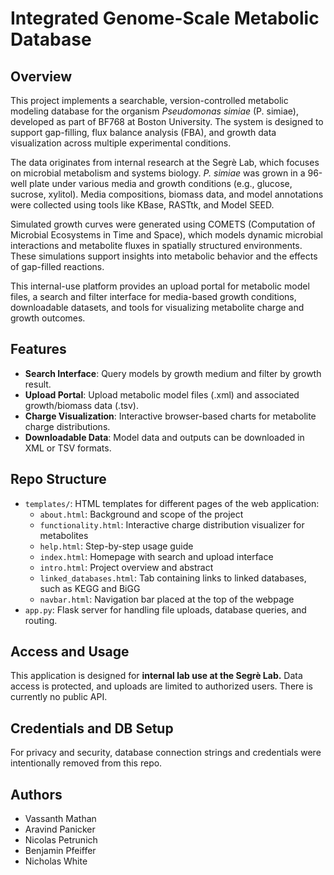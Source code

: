 # Integrated Genome-Scale Metabolic Database

## Overview
This project implements a searchable, version-controlled metabolic modeling database for the organism *Pseudomonas simiae* (P. simiae), developed as part of BF768 at Boston University. The system is designed to support gap-filling, flux balance analysis (FBA), and growth data visualization across multiple experimental conditions.

The data originates from internal research at the Segrè Lab, which focuses on microbial metabolism and systems biology. *P. simiae* was grown in a 96-well plate under various media and growth conditions (e.g., glucose, sucrose, xylitol). Media compositions, biomass data, and model annotations were collected using tools like KBase, RASTtk, and Model SEED.

Simulated growth curves were generated using COMETS (Computation of Microbial Ecosystems in Time and Space), which models dynamic microbial interactions and metabolite fluxes in spatially structured environments. These simulations support insights into metabolic behavior and the effects of gap-filled reactions.

This internal-use platform provides an upload portal for metabolic model files, a search and filter interface for media-based growth conditions, downloadable datasets, and tools for visualizing metabolite charge and growth outcomes.

## Features
- **Search Interface**: Query models by growth medium and filter by growth result.
- **Upload Portal**: Upload metabolic model files (.xml) and associated growth/biomass data (.tsv).
- **Charge Visualization**: Interactive browser-based charts for metabolite charge distributions.
- **Downloadable Data**: Model data and outputs can be downloaded in XML or TSV formats.

## Repo Structure
- `templates/`: HTML templates for different pages of the web application:
  - `about.html`: Background and scope of the project
  - `functionality.html`: Interactive charge distribution visualizer for metabolites
  - `help.html`: Step-by-step usage guide
  - `index.html`: Homepage with search and upload interface
  - `intro.html`: Project overview and abstract
  - `linked_databases.html`: Tab containing links to linked databases, such as KEGG and BiGG
  - `navbar.html`: Navigation bar placed at the top of the webpage
- `app.py`: Flask server for handling file uploads, database queries, and routing.

## Access and Usage
This application is designed for **internal lab use at the Segrè Lab.** Data access is protected, and uploads are limited to authorized users. There is currently no public API.

## Credentials and DB Setup
For privacy and security, database connection strings and credentials were intentionally removed from this repo.


## Authors
- Vassanth Mathan
- Aravind Panicker
- Nicolas Petrunich
- Benjamin Pfeiffer
- Nicholas White
